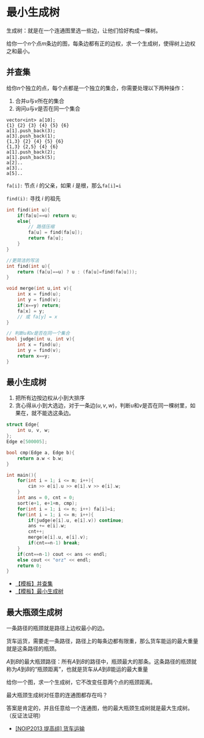 # 最小生成树

生成树：就是在一个连通图里选一些边，让他们恰好构成一棵树。

给你一个$n$个点$m$条边的图，每条边都有正的边权，求一个生成树，使得树上边权之和最小。

## 并查集

给你$n$个独立的点，每个点都是一个独立的集合，你需要处理以下两种操作：

1. 合并$u$与$v$所在的集合
2. 询问$u$与$v$是否在同一个集合

```
vector<int> a[10];
{1} {2} {3} {4} {5} {6}
a[1].push_back(3);
a[3].push_back(1);
{1,3} {2} {4} {5} {6}
{1,3} {2,5} {4} {6}
a[1].push_back(2);
a[1].push_back(5);
a[2]..
a[3]..
a[5]..
```

`fa[i]:` 节点 $i$ 的父亲，如果 $i$ 是根，那么`fa[i]=i`

`find(i):` 寻找 $i$ 的祖先

```cpp
int find(int u){
    if(fa[u]==u) return u;
    else{
        // 路径压缩
        fa[u] = find(fa[u]);
        return fa[u];
    }
}

//更简洁的写法
int find(int u){
    return (fa[u]==u) ? u : (fa[u]=find(fa[u]));
}

void merge(int u,int v){
    int x = find(u);
    int y = find(v);
    if(x==y) return;
    fa[x] = y;
    // 或 fa[y] = x
}

// 判断u和v是否在同一个集合
bool judge(int u, int v){
    int x = find(u);
    int y = find(v);
    return x==y;
}
```

## 最小生成树

1. 把所有边按边权从小到大排序
2. 贪心得从小到大选边，对于一条边$(u,v,w)$，判断$u$和$v$是否在同一棵树里，如果在，就不能选这条边。

```cpp
struct Edge{
    int u, v, w;
};
Edge e[500005];

bool cmp(Edge a, Edge b){
    return a.w < b.w;
}

int main(){
    for(int i = 1; i <= m; i++){
        cin >> e[i].u >> e[i].v >> e[i].w;
    }
    int ans = 0, cnt = 0;
    sort(e+1, e+1+m, cmp);
    for(int i = 1; i <= n; i++) fa[i]=i;
    for(int i = 1; i <= m; i++){
        if(judge(e[i].u, e[i].v)) continue;
        ans += e[i].w;
        cnt++;
        merge(e[i].u, e[i].v);
        if(cnt==n-1) break;
    }
    if(cnt==n-1) cout << ans << endl;
    else cout << "orz" << endl;
    return 0;
}
```

- [【模板】并查集](https://www.luogu.com.cn/problem/P3367)
- [【模板】最小生成树](https://www.luogu.com.cn/problem/P3366)

## 最大瓶颈生成树

一条路径的瓶颈就是路径上边权最小的边。

货车运货，需要走一条路径，路径上的每条边都有限重，那么货车能运的最大重量就是这条路径的瓶颈。

$A$到$B$的最大瓶颈路径：所有$A$到$B$的路径中，瓶颈最大的那条。这条路径的瓶颈就称为$A$到$B$的“瓶颈距离”，也就是货车从$A$到$B$能运的最大重量

给你一个图，求一个生成树，它不改变任意两个点的瓶颈距离。

最大瓶颈生成树对任意的连通图都存在吗？

答案是肯定的，并且任意给一个连通图，他的最大瓶颈生成树就是最大生成树。（反证法证明）

- [[NOIP2013 提高组] 货车运输](https://www.luogu.com.cn/problem/P1967)